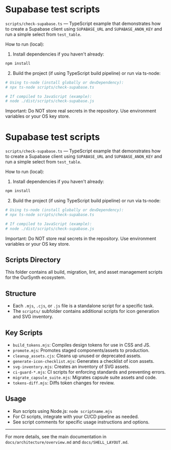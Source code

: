 # Supabase test scripts

`scripts/check-supabase.ts` — TypeScript example that demonstrates how to create a Supabase client using `SUPABASE_URL` and `SUPABASE_ANON_KEY` and run a simple select from `test_table`.

How to run (local):

1. Install dependencies if you haven't already:

```bash
npm install
```

2. Build the project (if using TypeScript build pipeline) or run via ts-node:

```bash
# Using ts-node (install globally or devDependency):
# npx ts-node scripts/check-supabase.ts

# If compiled to JavaScript (example):
# node ./dist/scripts/check-supabase.js
```

Important: Do NOT store real secrets in the repository. Use environment variables or your OS key store.

 # Supabase test scripts

 `scripts/check-supabase.ts` — TypeScript example that demonstrates how to create a Supabase client using `SUPABASE_URL` and `SUPABASE_ANON_KEY` and run a simple select from `test_table`.

 How to run (local):

 1. Install dependencies if you haven't already:

 ```bash
 npm install
 ```

 2. Build the project (if using TypeScript build pipeline) or run via ts-node:

 ```bash
 # Using ts-node (install globally or devDependency):
 # npx ts-node scripts/check-supabase.ts

 # If compiled to JavaScript (example):
 # node ./dist/scripts/check-supabase.js
 ```

 Important: Do NOT store real secrets in the repository. Use environment variables or your OS key store.

 ## Scripts Directory

 This folder contains all build, migration, lint, and asset management scripts for the OurSynth ecosystem.

 ## Structure

 - Each `.mjs`, `.cjs`, or `.js` file is a standalone script for a specific task.
 - The `scripts/` subfolder contains additional scripts for icon generation and SVG inventory.

 ## Key Scripts

 - `build_tokens.mjs`: Compiles design tokens for use in CSS and JS.
 - `promote.mjs`: Promotes staged components/assets to production.
 - `cleanup_assets.cjs`: Cleans up unused or deprecated assets.
 - `generate-icon-checklist.mjs`: Generates a checklist of icon assets.
 - `svg-inventory.mjs`: Creates an inventory of SVG assets.
 - `ci-guard-*.mjs`: CI scripts for enforcing standards and preventing errors.
 - `migrate_capsule_suite.mjs`: Migrates capsule suite assets and code.
 - `tokens-diff.mjs`: Diffs token changes for review.

 ## Usage

 - Run scripts using Node.js: `node scriptname.mjs`
 - For CI scripts, integrate with your CI/CD pipeline as needed.
 - See script comments for specific usage instructions and options.

 ---

 For more details, see the main documentation in `docs/architecture/overview.md` and `docs/SHELL_LAYOUT.md`.
